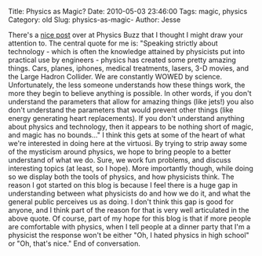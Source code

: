 Title: Physics as Magic?
Date: 2010-05-03 23:46:00
Tags: magic, physics
Category: old
Slug: physics-as-magic-
Author: Jesse


There's a [nice
post](http://physicsbuzz.physicscentral.com/2010/05/iron-man-2-and-myth-of-physicist.html)
over at Physics Buzz that I thought I might draw your attention to. The
central quote for me is: "Speaking strictly about technology - which is
often the knowledge attained by physicists put into practical use by
engineers - physics has created some pretty amazing things. Cars,
planes, iphones, medical treatments, lasers, 3-D movies, and the Large
Hadron Collider. We are constantly WOWED by science. Unfortunately, the
less someone understands how these things work, the more they begin to
believe anything is possible. In other words, if you don't understand
the parameters that allow for amazing things (like jets!) you also don't
understand the parameters that would prevent other things (like energy
generating heart replacements). If you don't understand anything about
physics and technology, then it appears to be nothing short of magic,
and magic has no bounds..." I think this gets at some of the heart of
what we're interested in doing here at the virtuosi. By trying to strip
away some of the mysticism around physics, we hope to bring people to a
better understand of what we do. Sure, we work fun problems, and discuss
interesting topics (at least, so I hope). More importantly though, while
doing so we display both the tools of physics, and how physicists think.
The reason I got started on this blog is because I feel there is a huge
gap in understanding between what physicists do and how we do it, and
what the general public perceives us as doing. I don't think this gap is
good for anyone, and I think part of the reason for that is very well
articulated in the above quote. Of course, part of my hope for this blog
is that if more people are comfortable with physics, when I tell people
at a dinner party that I'm a physicist the response won't be either "Oh,
I hated physics in high school" or "Oh, that's nice." End of
conversation.
